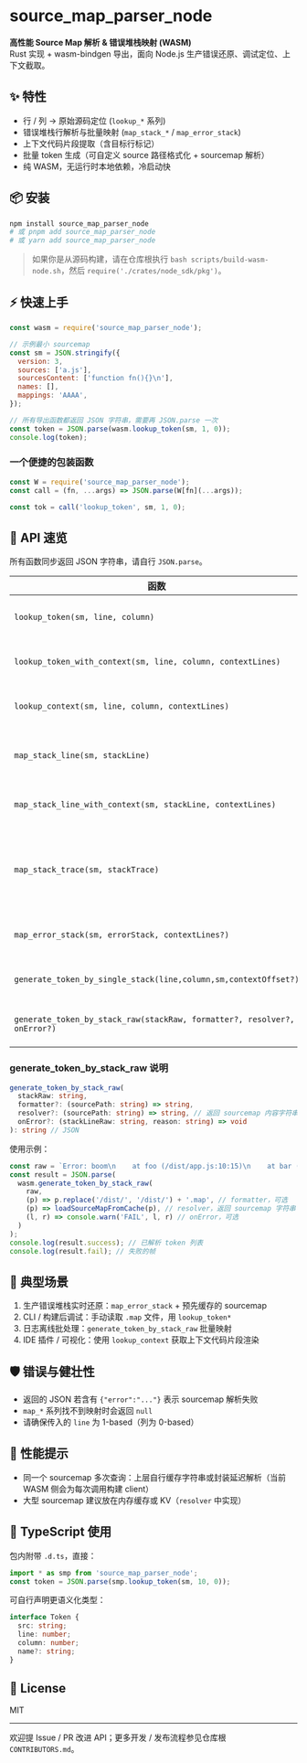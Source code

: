 # source_map_parser_node

**高性能 Source Map 解析 & 错误堆栈映射 (WASM)**  
Rust 实现 + wasm-bindgen 导出，面向 Node.js 生产错误还原、调试定位、上下文截取。

## ✨ 特性

- 行 / 列 -> 原始源码定位 (`lookup_*` 系列)
- 错误堆栈行解析与批量映射 (`map_stack_*` / `map_error_stack`)
- 上下文代码片段提取（含目标行标记）
- 批量 token 生成（可自定义 source 路径格式化 + sourcemap 解析）
- 纯 WASM，无运行时本地依赖，冷启动快

## 📦 安装

```bash
npm install source_map_parser_node
# 或 pnpm add source_map_parser_node
# 或 yarn add source_map_parser_node
```

> 如果你是从源码构建，请在仓库根执行 `bash scripts/build-wasm-node.sh`，然后 `require('./crates/node_sdk/pkg')`。

## ⚡ 快速上手

```js
const wasm = require('source_map_parser_node');

// 示例最小 sourcemap
const sm = JSON.stringify({
  version: 3,
  sources: ['a.js'],
  sourcesContent: ['function fn(){}\n'],
  names: [],
  mappings: 'AAAA',
});

// 所有导出函数都返回 JSON 字符串，需要再 JSON.parse 一次
const token = JSON.parse(wasm.lookup_token(sm, 1, 0));
console.log(token);
```

### 一个便捷的包装函数

```js
const W = require('source_map_parser_node');
const call = (fn, ...args) => JSON.parse(W[fn](...args));

const tok = call('lookup_token', sm, 1, 0);
```

## 🧪 API 速览

所有函数同步返回 JSON 字符串，请自行 `JSON.parse`。

| 函数                                                                     | 作用                     | 关键参数                       | 返回结构（概念）                             |
| ------------------------------------------------------------------------ | ------------------------ | ------------------------------ | -------------------------------------------- |
| `lookup_token(sm, line, column)`                                         | 基础定位                 | 目标行列（1-based line）       | `{ src, line, column, name? }`               |
| `lookup_token_with_context(sm, line, column, contextLines)`              | 定位 + 上下文            | `contextLines` 上下文行数      | `{ token, context:[{line,is_target,code}] }` |
| `lookup_context(sm, line, column, contextLines)`                         | 仅上下文片段             | 同上                           | `{ src,line,column,context[] }`              |
| `map_stack_line(sm, stackLine)`                                          | 单行堆栈 -> token        | V8 / Safari / Firefox 常见格式 | `Token \| null`                              |
| `map_stack_line_with_context(sm, stackLine, contextLines)`               | 同上 + 上下文            |                                | `TokenWithContext \| null`                   |
| `map_stack_trace(sm, stackTrace)`                                        | 多行（不含首行错误消息） | 原始文本                       | `Array<Token \| null>`                       |
| `map_error_stack(sm, errorStack, contextLines?)`                         | 整段（含首行）           | 可选上下文                     | `{ message, mapped:[...] }`                  |
| `generate_token_by_single_stack(line,column,sm,contextOffset?)`          | 直接行列生成             | 可选上下文偏移                 | `Token \| null`                              |
| `generate_token_by_stack_raw(stackRaw, formatter?, resolver?, onError?)` | 批量任务模式             | 自定义路径改写/内容解析        | `{ stacks, success, fail }`                  |

### generate_token_by_stack_raw 说明

```ts
generate_token_by_stack_raw(
  stackRaw: string,
  formatter?: (sourcePath: string) => string,
  resolver?: (sourcePath: string) => string, // 返回 sourcemap 内容字符串
  onError?: (stackLineRaw: string, reason: string) => void
): string // JSON
```

使用示例：

```js
const raw = `Error: boom\n    at foo (/dist/app.js:10:15)\n    at bar (/dist/app.js:20:3)`;
const result = JSON.parse(
  wasm.generate_token_by_stack_raw(
    raw,
    (p) => p.replace('/dist/', '/dist/') + '.map', // formatter，可选
    (p) => loadSourceMapFromCache(p), // resolver，返回 sourcemap 字符串
    (l, r) => console.warn('FAIL', l, r) // onError，可选
  )
);
console.log(result.success); // 已解析 token 列表
console.log(result.fail); // 失败的帧
```

## 🧵 典型场景

1. 生产错误堆栈实时还原：`map_error_stack` + 预先缓存的 sourcemap
2. CLI / 构建后调试：手动读取 `.map` 文件，用 `lookup_token*`
3. 日志离线批处理：`generate_token_by_stack_raw` 批量映射
4. IDE 插件 / 可视化：使用 `lookup_context` 获取上下文代码片段渲染

## 🛡️ 错误与健壮性

- 返回的 JSON 若含有 `{"error":"..."}` 表示 sourcemap 解析失败
- `map_*` 系列找不到映射时会返回 `null`
- 请确保传入的 `line` 为 1-based（列为 0-based）

## 📏 性能提示

- 同一个 sourcemap 多次查询：上层自行缓存字符串或封装延迟解析（当前 WASM 侧会为每次调用构建 client）
- 大型 sourcemap 建议放在内存缓存或 KV（`resolver` 中实现）

## 🧬 TypeScript 使用

包内附带 `.d.ts`，直接：

```ts
import * as smp from 'source_map_parser_node';
const token = JSON.parse(smp.lookup_token(sm, 10, 0));
```

可自行声明更语义化类型：

```ts
interface Token {
  src: string;
  line: number;
  column: number;
  name?: string;
}
```

## 📄 License

MIT

---

欢迎提 Issue / PR 改进 API；更多开发 / 发布流程参见仓库根 `CONTRIBUTORS.md`。
